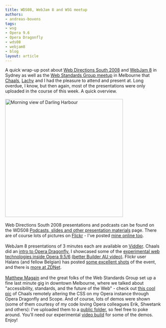 ```yaml
---
title: WDS08, WebJam 8 and WSG meetup
authors:
- andreas-bovens
tags:
- wsg
- Opera 9.6
- Opera Dragonfly
- wds08
- webjam8
- blog
layout: article
---
```

A quick wrap-up post about <a href="http://south08.webdirections.org/">Web Directions South 2008</a> and <a href="http://webjam.com.au/webjam8">WebJam 8</a> in Sydney as well as the <a href="http://webstandardsgroup.org/event/158">Web Standards Group meetup</a> in Melbourne that <a href="http://my.opera.com/chaals/blog/">Chaals</a>, <a href="http://lachy.id.au/">Lachy</a> and I had the pleasure to attend and present at. Long overdue, I know, but then again, most of the presentations were only uploaded in the course of this week. A quick overview.<br/><br/><img src="http://files.myopera.com/andreasbovens/blog/xIMG_0254.JPG" alt="Morning view of Darling Harbour" title="Darling Harbour" width="380" /><br/><br/>Web Directions South 2008 presentations and podcasts can be found on the WDS08 <a href="http://www.webdirections.org/tag/wds08/">Podcasts, slides and other presentation materials</a> page. There are of course lots of pictures on <a href="http://www.flickr.com/search/?q=wds08&amp;m=tags&amp;s=int&amp;z=t">Flickr</a> - I&#39;ve posted <a href="http://picasaweb.google.com/andyket/WebDirectionsSouth2008">mine online too</a>.<br/><br/>WebJam 8 presentations of 3 minutes each are available on <a href="http://www.viddler.com/explore/tags/global/webjam8">Viddler</a>. Chaals did an <a href="http://www.viddler.com/explore/Webjam/videos/26/">intro to Opera Dragonfly</a>, I showcased some of the <a href="http://www.viddler.com/explore/Webjam/videos/38/">experimental web technologies inside Opera 9.5/6</a> <ins>(<a href="http://www.builderau.com.au/video/soa/Cool-things-with-HTML5-SVG-and-SMIL/0,2000066230,22462661p,00.htm">better Builder AU video</a>)</ins>. Flickr user Halans (and fellow Belgian) has posted <a href="http://www.flickr.com/search/?q=webjam8&amp;w=48889073931%40N01&amp;s=int&amp;ss=2&amp;ct=6&amp;z=t">some excellent shots</a> of the event, and there is <a href="http://www.zdnet.com.au/insight/software/soa/Webjam-8-Photo-Gallery/0,139023769,339292281-15s,00.htm">more at ZDNet</a>.<br/><br/><a href="http://magain.com/blog/">Matthew Magain</a> and the great folks of the Web Standards Group set up a fine last minute gig in downtown Melbourne, where we talked about &quot;accessibility, standards, and the future of the Web&quot; - check out <a href="http://files.myopera.com/andreasbovens/blog/IMG_0355.JPG">this cool pic</a> of Chaals remotely altering the CSS on my Opera instance through Opera Dragonfly and Scope. And of course, lots of demos were shown (some of them courtesy of my code loving Opera colleagues Erik, Shwetank and others): I&#39;ve uploaded them to a <a href="http://people.opera.com/andreasb/demos/">public folder</a>, so feel free to poke around. You&#39;ll need our experimental <a href="http://labs.opera.com/downloads/">video build</a> for some of the demos. Enjoy!
